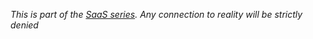 _This is part of the [SaaS series](/tags#Software%20as%20a%20Story). Any connection to reality will be strictly denied_
